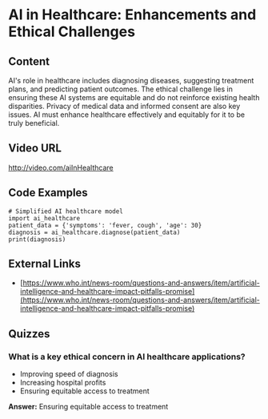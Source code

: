 # AI in Healthcare: Enhancements and Ethical Challenges

## Content

AI's role in healthcare includes diagnosing diseases, suggesting treatment plans, and predicting patient outcomes. The ethical challenge lies in ensuring these AI systems are equitable and do not reinforce existing health disparities. Privacy of medical data and informed consent are also key issues. AI must enhance healthcare effectively and equitably for it to be truly beneficial.

## Video URL

http://video.com/aiInHealthcare

## Code Examples

```
# Simplified AI healthcare model
import ai_healthcare
patient_data = {'symptoms': 'fever, cough', 'age': 30}
diagnosis = ai_healthcare.diagnose(patient_data)
print(diagnosis)
```

## External Links

- [https://www.who.int/news-room/questions-and-answers/item/artificial-intelligence-and-healthcare-impact-pitfalls-promise](https://www.who.int/news-room/questions-and-answers/item/artificial-intelligence-and-healthcare-impact-pitfalls-promise)

## Quizzes

### What is a key ethical concern in AI healthcare applications?

- Improving speed of diagnosis
- Increasing hospital profits
- Ensuring equitable access to treatment

**Answer:** Ensuring equitable access to treatment